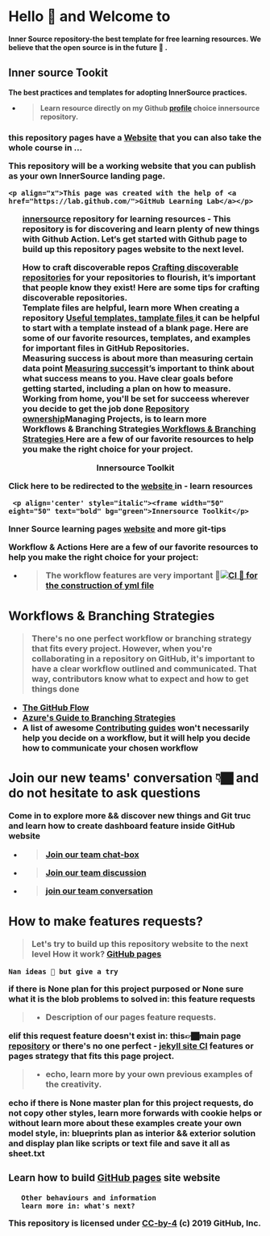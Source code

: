 <h1>Hello 👋 and <strong>Welcome to</strong></h1>
<b>Inner Source repository<b>-the best template for free learning resources.
<b> We believe that the open source is in the future 🔮 </b>.

## Inner source Tookit
**The best practices and templates for adopting InnerSource practices.**

  - > Learn resource directly on my Github [profile](https://github.com/djibal/innersource/) choice **innersource** repository.
  <h3>this repository pages have a <a href="https://djibal.github.io/innersource/">Website</a> that you can also take the whole course in ...</3h>

This <b>repository </b> will be a working website that you can publish as your own InnerSource landing </strong>page.</strong></p>


    <p align="x">This page was created with the help of <a href="https://lab.github.com/">GitHub Learning Lab</a></p>

 
<ul class="innersource">
    <a href='Innerource/'> innersource</a> repository for learning resources
    <b> - This repository is for discovering and learn plenty of new things with Github Action.
     Let‘s get started with Github page to build up this repository pages website to the next level.

   How to craft discoverable repos <a href="discoverable/">Crafting discoverable repositories</a> for your repositories to flourish, it’s important that people know they exist! Here are some tips for crafting discoverable repositories.
<br>
   Template files are helpful, learn more When creating a repository <a href="templates/"> Useful templates, tamplate files </a>it can be helpful to start with a template instead of a blank page. Here are some of our favorite resources, templates, and examples for important files in GitHub Repositories.
<br>
   Measuring success is about more than measuring certain data point <a href="metrics/"> Measuring success</a>it’s important to think about what success means to you. Have clear goals before getting started, including a plan on how to measure.
<br>
   Working from home, you'll be set for succeess wherever you decide to get the job done <a href="repo-ownership/"> Repository ownership</a>Managing Projects, is to learn more </li>
<br>
   Workflows & Branching Strategies<a href="https://djibal.github.io/innersource/workflows/"> Workflows & Branching Strategies </a>Here are a few of our favorite resources to help you make the right choice for your project.
</ul>

  <p align='center' style="italic"><frame width="30" eight="30" text="bold" bg="green">Innersource Toolkit</p>
  <p align="horizontal">Click here to be redirected to the <a href="https://djibal.github.io/innersource"> website </a>in - learn resources </p>

     <p align='center' style="italic"><frame width="50" eight="50" text="bold" bg="green">Innersource Toolkit</p>
  <p align="horizontal">Inner Source learning pages <a href="https://djibal.github.io/innersource">website</a> and more git-tips</p>



  Workflow & Actions
 Here are a few of our favorite resources to help you make the right choice for your project: 
- > The workflow features are very important 🗽[![CI](https://github.com/djibal/innersource/actions/workflows/blank.yml/badge.svg) 🗽 for the construction of <b>yml file</b>](https://github.com/djibal/innersource/actions/workflows/blank.yml)


## Workflows & Branching Strategies
> There's no one perfect workflow or branching strategy that fits every project. However,
when you're collaborating in a repository on GitHub, it's important to have a clear workflow outlined and communicated.
That way, contributors know what to expect and how to get things done

- [The GitHub Flow](https://guides.github.com/introduction/flow/)
- [Azure's Guide to Branching Strategies](https://docs.microsoft.com/en-us/azure/devops/repos/git/git-branching-guidance?view=azure-devops)
- A list of awesome [Contributing guides](https://github.com/mntnr/awesome-contributing) won't necessarily help you decide on a workflow, but it will help you decide how to communicate your chosen workflow

## Join our new teams' conversation 👇🏿 and do not hesitate to ask questions

Come in to explore more && discover new things and Git truc<br>
and learn how to create dashboard feature inside GitHub website
- > [Join our team chat-box](https://github.com/orgs/dji-7/teams/team-chat-box/)
- > [Join our team discussion](https://github.com/orgs/dji-7/teams/team-discussion/)
- > [join our team conversation](https://github.com/orgs/dji-7/teams/team-conversations/)

## How to make features requests?

> Let's try to build up this repository website to the next level
How it work? <a href="https://pages.github.com">GitHub pages</a>

    Nan ideas 🧐 but give a try
    
if there is None plan for this project purposed or 
None sure what it is the blob problems to solved in: this feature requests

> - Description of our pages feature requests.
    
elif this request feature doesn't exist in: this👉🏿main page [repository](https://github.com/dji-7/dji7.github.io/) or
there's no one perfect - [jekyll site CI](https://jekyllrb.com/) features or pages strategy that fits this page project.
    
 > - echo, learn more by your own previous examples of the creativity.

echo if there is None master plan for this project requests, do not copy other styles,
learn more forwards with cookie helps or without learn more about these examples create your own model
style, in: blueprints plan as interior && exterior solution and display plan like scripts or text file and save it all as sheet.txt

    

<h3> Learn how to build <a href="https://pages.github.com">GitHub pages</a> site website</h3>
       
       Other behaviours and information 
       learn more in: what's next?
        
<p>This repository is licensed under <a href=".../LICENSE">CC-by-4</a> (c) 2019 GitHub, Inc.</p>
